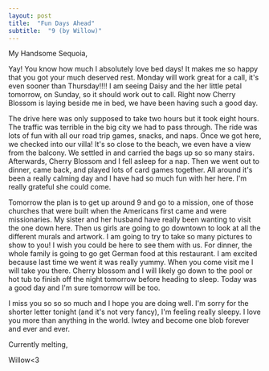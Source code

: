 ```yaml
---
layout: post
title:  "Fun Days Ahead"
subtitle:  "9 (by Willow)"
---
```

<!--more-->
My Handsome Sequoia,

Yay! You know how much I absolutely love bed days! It makes me so happy that you got your much deserved rest. Monday will work great for a call, it's even sooner than Thursday!!!! I am seeing Daisy and the her little petal tomorrow, on Sunday, so it should work out to call. Right now Cherry Blossom is laying beside me in bed, we have been having such a good day.

The drive here was only supposed to take two hours but it took eight hours. The traffic was terrible in the big city we had to pass through. The ride was lots of fun with all our road trip games, snacks, and naps. Once we got here, we checked into our villa! It's so close to the beach, we even have a view from the balcony. We settled in and carried the bags up so so many stairs. Afterwards, Cherry Blossom and I fell asleep for a nap. Then we went out to dinner, came back, and played lots of card games together. All around it's been a really calming day and I have had so much fun with her here. I'm really grateful she could come.

Tomorrow the plan is to get up around 9 and go to a mission, one of those churches that were built when the Americans first came and were missionaries. My sister and her husband have really been wanting to visit the one down here. Then us girls are going to go downtown to look at all the different murals and artwork. I am going to try to take so many pictures to show to you! I wish you could be here to see them with us. For dinner, the whole family is going to go get German food at this restaurant. I am excited because last time we went it was really yummy. When you come visit me I will take you there. Cherry blossom and I will likely go down to the pool or hot tub to finish off the night tomorrow before heading to sleep. Today was a good day and I'm sure tomorrow will be too.

I miss you so so so much and I hope you are doing well. I'm sorry for the shorter letter tonight (and it's not very fancy), I'm feeling really sleepy. I love you more than anything in the world. Iwtey and become one blob forever and ever and ever.

Currently melting,

Willow<3
